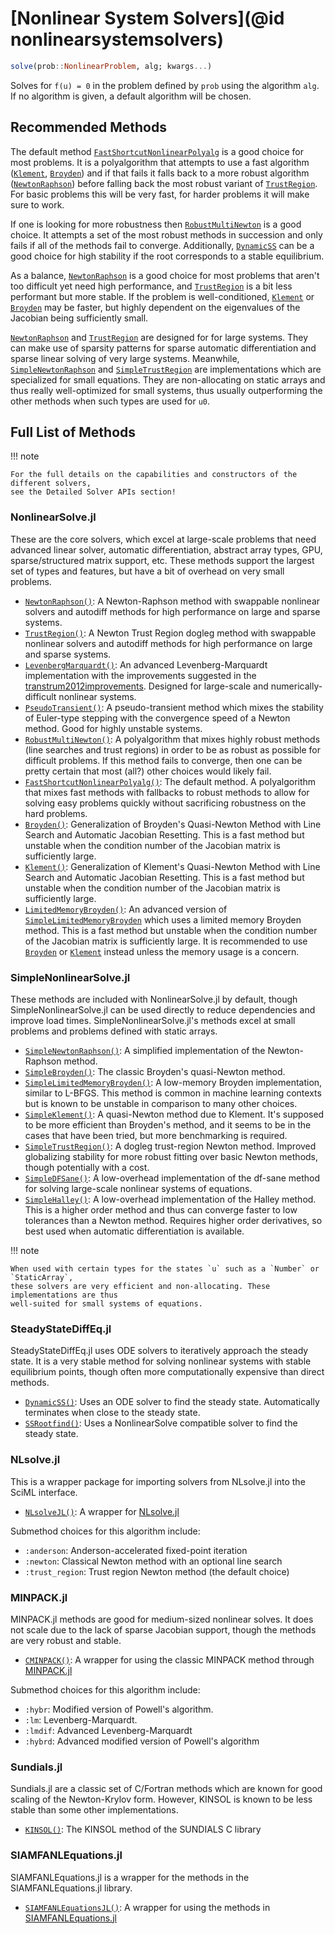 # [Nonlinear System Solvers](@id nonlinearsystemsolvers)

```julia
solve(prob::NonlinearProblem, alg; kwargs...)
```

Solves for ``f(u) = 0`` in the problem defined by `prob` using the algorithm `alg`. If no
algorithm is given, a default algorithm will be chosen.

## Recommended Methods

The default method [`FastShortcutNonlinearPolyalg`](@ref) is a good choice for most
problems. It is a polyalgorithm that attempts to use a fast algorithm ([`Klement`](@ref),
[`Broyden`](@ref)) and if that fails it falls back to a more robust algorithm
([`NewtonRaphson`](@ref)) before falling back the most robust variant of
[`TrustRegion`](@ref). For basic problems this will be very fast, for harder problems it
will make sure to work.

If one is looking for more robustness then [`RobustMultiNewton`](@ref) is a good choice. It
attempts a set of the most robust methods in succession and only fails if all of the methods
fail to converge. Additionally, [`DynamicSS`](@ref) can be a good choice for high stability
if the root corresponds to a stable equilibrium.

As a balance, [`NewtonRaphson`](@ref) is a good choice for most problems that aren't too
difficult yet need high performance, and  [`TrustRegion`](@ref) is a bit less performant but
more stable. If the problem is well-conditioned, [`Klement`](@ref) or [`Broyden`](@ref) may
be faster, but highly dependent on the eigenvalues of the Jacobian being sufficiently small.

[`NewtonRaphson`](@ref) and [`TrustRegion`](@ref) are designed for for large systems. They
can make use of sparsity patterns for sparse automatic differentiation and sparse linear
solving of very large systems. Meanwhile, [`SimpleNewtonRaphson`](@ref) and
[`SimpleTrustRegion`](@ref) are implementations which are specialized for small equations.
They are non-allocating on static arrays and thus really well-optimized for small systems,
thus usually outperforming the other methods when such types are used for `u0`.

## Full List of Methods

!!! note
    
    For the full details on the capabilities and constructors of the different solvers,
    see the Detailed Solver APIs section!

### NonlinearSolve.jl

These are the core solvers, which excel at large-scale problems that need advanced
linear solver, automatic differentiation, abstract array types, GPU,
sparse/structured matrix support, etc. These methods support the largest set of types and
features, but have a bit of overhead on very small problems.

  - [`NewtonRaphson()`](@ref): A Newton-Raphson method with swappable nonlinear solvers and
    autodiff methods for high performance on large and sparse systems.
  - [`TrustRegion()`](@ref): A Newton Trust Region dogleg method with swappable nonlinear
    solvers and autodiff methods for high performance on large and sparse systems.
  - [`LevenbergMarquardt()`](@ref): An advanced Levenberg-Marquardt implementation with the
    improvements suggested in the [transtrum2012improvements](@citet). Designed for
    large-scale and numerically-difficult nonlinear systems.
  - [`PseudoTransient()`](@ref): A pseudo-transient method which mixes the stability of
    Euler-type stepping with the convergence speed of a Newton method. Good for highly
    unstable systems.
  - [`RobustMultiNewton()`](@ref): A polyalgorithm that mixes highly robust methods (line
    searches and trust regions) in order to be as robust as possible for difficult problems.
    If this method fails to converge, then one can be pretty certain that most (all?) other
    choices would likely fail.
  - [`FastShortcutNonlinearPolyalg()`](@ref): The default method. A polyalgorithm that mixes
    fast methods with fallbacks to robust methods to allow for solving easy problems quickly
    without sacrificing robustness on the hard problems.
  - [`Broyden()`](@ref): Generalization of Broyden's Quasi-Newton Method with Line Search
    and Automatic Jacobian Resetting. This is a fast method but unstable when the condition
    number of the Jacobian matrix is sufficiently large.
  - [`Klement()`](@ref): Generalization of Klement's Quasi-Newton Method with Line Search
    and Automatic Jacobian Resetting. This is a fast method but unstable when the condition
    number of the Jacobian matrix is sufficiently large.
  - [`LimitedMemoryBroyden()`](@ref): An advanced version of
    [`SimpleLimitedMemoryBroyden`](@ref) which uses a limited memory Broyden method. This is
    a fast method but unstable when the condition number of the Jacobian matrix is
    sufficiently large. It is recommended to use [`Broyden`](@ref) or [`Klement`](@ref)
    instead unless the memory usage is a concern.

### SimpleNonlinearSolve.jl

These methods are included with NonlinearSolve.jl by default, though SimpleNonlinearSolve.jl
can be used directly to reduce dependencies and improve load times.
SimpleNonlinearSolve.jl's methods excel at small problems and problems defined with static
arrays.

  - [`SimpleNewtonRaphson()`](@ref): A simplified implementation of the Newton-Raphson
    method.
  - [`SimpleBroyden()`](@ref): The classic Broyden's quasi-Newton method.
  - [`SimpleLimitedMemoryBroyden()`](@ref): A low-memory Broyden implementation, similar to
    L-BFGS. This method is common in machine learning contexts but is known to be unstable
    in comparison to many other choices.
  - [`SimpleKlement()`](@ref): A quasi-Newton method due to Klement. It's supposed to be
    more efficient than Broyden's method, and it seems to be in the cases that have been
    tried, but more benchmarking is required.
  - [`SimpleTrustRegion()`](@ref): A dogleg trust-region Newton method. Improved globalizing
    stability for more robust fitting over basic Newton methods, though potentially with a
    cost.
  - [`SimpleDFSane()`](@ref): A low-overhead implementation of the df-sane method for
    solving large-scale nonlinear systems of equations.
  - [`SimpleHalley()`](@ref): A low-overhead implementation of the Halley method. This is a
    higher order method and thus can converge faster to low tolerances than a Newton method.
    Requires higher order derivatives, so best used when automatic differentiation is
    available.

!!! note
    
    When used with certain types for the states `u` such as a `Number` or `StaticArray`,
    these solvers are very efficient and non-allocating. These implementations are thus
    well-suited for small systems of equations.

### SteadyStateDiffEq.jl

SteadyStateDiffEq.jl uses ODE solvers to iteratively approach the steady state. It is a
very stable method for solving nonlinear systems with stable equilibrium points, though
often more computationally expensive than direct methods.

  - [`DynamicSS()`](@ref): Uses an ODE solver to find the steady state. Automatically
    terminates when close to the steady state.
  - [`SSRootfind()`](@ref): Uses a NonlinearSolve compatible solver to find the steady
    state.

### NLsolve.jl

This is a wrapper package for importing solvers from NLsolve.jl into the SciML interface.

  - [`NLsolveJL()`](@ref): A wrapper for
    [NLsolve.jl](https://github.com/JuliaNLSolvers/NLsolve.jl)

Submethod choices for this algorithm include:

  - `:anderson`: Anderson-accelerated fixed-point iteration
  - `:newton`: Classical Newton method with an optional line search
  - `:trust_region`: Trust region Newton method (the default choice)

### MINPACK.jl

MINPACK.jl methods are good for medium-sized nonlinear solves. It does not scale due to
the lack of sparse Jacobian support, though the methods are very robust and stable.

  - [`CMINPACK()`](@ref): A wrapper for using the classic MINPACK method through
    [MINPACK.jl](https://github.com/sglyon/MINPACK.jl)

Submethod choices for this algorithm include:

  - `:hybr`: Modified version of Powell's algorithm.
  - `:lm`: Levenberg-Marquardt.
  - `:lmdif`: Advanced Levenberg-Marquardt
  - `:hybrd`: Advanced modified version of Powell's algorithm

### Sundials.jl

Sundials.jl are a classic set of C/Fortran methods which are known for good scaling of the
Newton-Krylov form. However, KINSOL is known to be less stable than some other
implementations.

  - [`KINSOL()`](@ref): The KINSOL method of the SUNDIALS C library

### SIAMFANLEquations.jl

SIAMFANLEquations.jl is a wrapper for the methods in the SIAMFANLEquations.jl library.

  - [`SIAMFANLEquationsJL()`](@ref): A wrapper for using the methods in
    [SIAMFANLEquations.jl](https://github.com/ctkelley/SIAMFANLEquations.jl)
